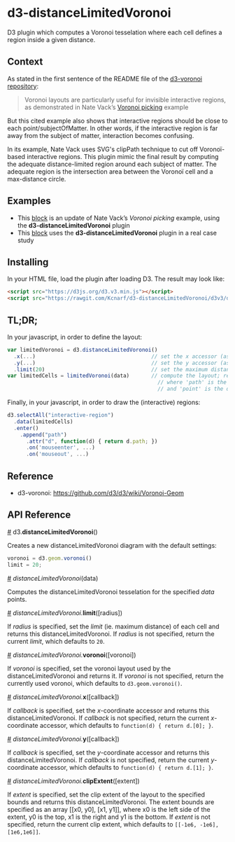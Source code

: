 # d3-distanceLimitedVoronoi
D3 plugin which computes a Voronoi tesselation where each cell defines a region inside a given distance.

## Context

As stated in the first sentence of the README file of the [d3-voronoi repository](https://github.com/d3/d3/wiki/Voronoi-Geom):

> Voronoi layouts are particularly useful for invisible interactive regions, as demonstrated in Nate Vack’s [Voronoi picking](http://bl.ocks.org/njvack/1405439) example

But this cited example also shows that interactive regions should be close to each point/subjectOfMatter. In other words, if the interactive region is far away from the subject of matter, interaction becomes confusing.

In its example, Nate Vack uses SVG's clipPath technique to cut off Voronoï-based interactive regions. This plugin mimic the final result by computing the adequate distance-limited region around each subject of matter. The adequate region is the intersection area between the Voronoï cell and a max-distance circle.

## Examples

* This [block](http://bl.ocks.org/Kcnarf/6d5ace3aa9cc1a313d72b810388d1003) is an update of Nate Vack’s _Voronoi picking_ example, using the __d3-distanceLimitedVoronoi__ plugin
* This [block](http://bl.ocks.org/Kcnarf/4de291d8b2d1e6501990540d87bc1baf) uses the __d3-distanceLimitedVoronoi__ plugin in a real case study

## Installing
In your HTML file, load the plugin after loading D3. The result may look like:
```html
<script src="https://d3js.org/d3.v3.min.js"></script>
<script src="https://rawgit.com/Kcnarf/d3-distanceLimitedVoronoi/d3v3/distance-limited-voronoi.js"></script>
```

## TL;DR;
In your javascript, in order to define the layout:
```javascript
var limitedVoronoi = d3.distanceLimitedVoronoi()
  .x(...)                                     // set the x accessor (as in d3.geom.voronoi)
  .y(...)                                     // set the y accessor (as in d3.geom.voronoi)
  .limit(20)                                  // set the maximum distance
var limitedCells = limitedVoronoi(data)       // compute the layout; return an array of {path: , point: }
                                                // where 'path' is the adequate region around the datum
                                                // and 'point' is the datum (as in d3.geom.voronoi)
```

Finally, in your javascript, in order to draw the (interactive) regions:
```javascript
d3.selectAll("interactive-region")
  .data(limitedCells)
  .enter()
    .append("path")
      .attr("d", function(d) { return d.path; })
      .on('mouseenter', ...)
      .on('mouseout', ...)
```

## Reference
* d3-voronoi: https://github.com/d3/d3/wiki/Voronoi-Geom

## API Reference

<a name="distanceLimitedVoronoi" href="#distanceLimitedVoronoi">#</a> d3.<b>distanceLimitedVoronoi</b>()

Creates a new distanceLimitedVoronoi diagram with the default settings:
```javascript
voronoi = d3.geom.voronoi()
limit = 20;
```


<a name="distanceLimitedVoronoi_" href="#distanceLimitedVoronoi_">#</a> <i>distanceLimitedVoronoi</i>(data)

Computes the distanceLimitedVoronoi tesselation for the specified _data_ points.


<a name="distanceLimitedVoronoi_limit" href="#distanceLimitedVoronoi_limit">#</a> <i>distanceLimitedVoronoi.</i><b>limit</b>([radius])

If _radius_ is specified, set the _limit_ (ie. maximum distance) of each cell and returns this distanceLimitedVoronoi. If _radius_ is not specified, return the current _limit_, which defaults to ```20```.


<a name="distanceLimitedVoronoi_voronoi" href="#distanceLimitedVoronoi_voronoi">#</a> <i>distanceLimitedVoronoi.</i><b>voronoi</b>([voronoi])

If _voronoi_ is specified, set the voronoi layout used by the distanceLimitedVoronoi and returns it. If _voronoi_ is not specified, return the currently used voronoi, which defaults to ```d3.geom.voronoi()```.


<a name="distanceLimitedVoronoi_x" href="#distanceLimitedVoronoi_x">#</a> <i>distanceLimitedVoronoi.</i><b>x</b>([callback])

If _callback_ is specified, set the _x_-coordinate accessor and returns this distanceLimitedVoronoi. If _callback_ is not specified, return the current _x_-coordinate accessor, which defaults to ```function(d) { return d.[0]; }```.


<a name="distanceLimitedVoronoi_y" href="#distanceLimitedVoronoi_y">#</a> <i>distanceLimitedVoronoi.</i><b>y</b>([callback])

If _callback_ is specified, set the _y_-coordinate accessor and returns this distanceLimitedVoronoi. If _callback_ is not specified, return the current _y_-coordinate accessor, which defaults to ```function(d) { return d.[1]; }```.


<a name="distanceLimitedVoronoi_clipExtent" href="#distanceLimitedVoronoi_clipExtent">#</a> <i>distanceLimitedVoronoi.</i><b>clipExtent</b>([extent])

If _extent_ is specified, set the clip extent of the layout to the specified bounds and returns this distanceLimitedVoronoi. The extent bounds are specified as an array [​[x0, y0], [x1, y1]​], where x0 is the left side of the extent, y0 is the top, x1 is the right and y1 is the bottom. If _extent_ is not specified, return the current clip extent, which defaults to ```[[-1e6, -1e6], [1e6,1e6]]```.
